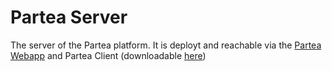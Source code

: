 # Partea Server

The server of the Partea platform. It is deployt and reachable via the [Partea Webapp](https://exbio.wzw.tum.de/partea/) and Partea Client (downloadable [here](https://exbio.wzw.tum.de/partea/how-to#participants))

